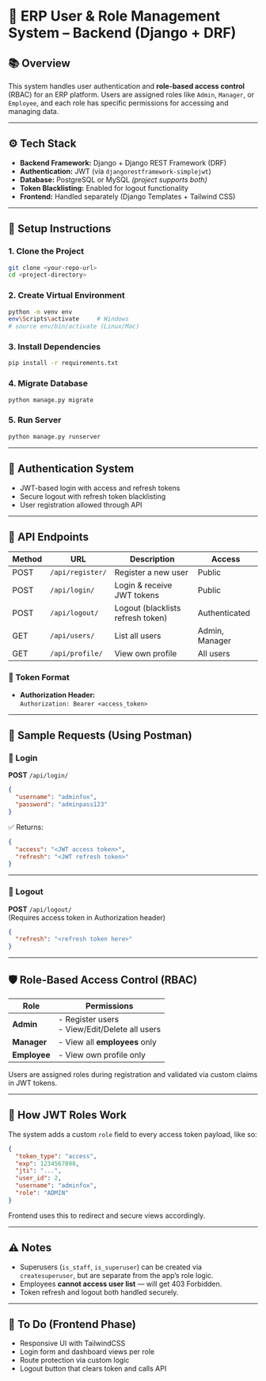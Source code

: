 
# 🧾 ERP User & Role Management System – Backend (Django + DRF)

## 📚 Overview

This system handles user authentication and **role-based access control** (RBAC) for an ERP platform. Users are assigned roles like `Admin`, `Manager`, or `Employee`, and each role has specific permissions for accessing and managing data.

---

## ⚙️ Tech Stack

- **Backend Framework:** Django + Django REST Framework (DRF)
- **Authentication:** JWT (via `djangorestframework-simplejwt`)
- **Database:** PostgreSQL or MySQL *(project supports both)*
- **Token Blacklisting:** Enabled for logout functionality
- **Frontend:** Handled separately (Django Templates + Tailwind CSS)

---

## 🏁 Setup Instructions

### 1. Clone the Project

```bash
git clone <your-repo-url>
cd <project-directory>
```

### 2. Create Virtual Environment

```bash
python -m venv env
env\Scripts\activate     # Windows
# source env/bin/activate (Linux/Mac)
```

### 3. Install Dependencies

```bash
pip install -r requirements.txt
```

### 4. Migrate Database

```bash
python manage.py migrate
```

### 5. Run Server

```bash
python manage.py runserver
```

---

## 🔑 Authentication System

- JWT-based login with access and refresh tokens
- Secure logout with refresh token blacklisting
- User registration allowed through API

---

## 🧩 API Endpoints

| Method | URL              | Description                            | Access        |
|--------|------------------|----------------------------------------|---------------|
| POST   | `/api/register/` | Register a new user                    | Public        |
| POST   | `/api/login/`    | Login & receive JWT tokens             | Public        |
| POST   | `/api/logout/`   | Logout (blacklists refresh token)      | Authenticated |
| GET    | `/api/users/`    | List all users                         | Admin, Manager |
| GET    | `/api/profile/`  | View own profile                       | All users     |

### 📌 Token Format

- **Authorization Header:**  
  `Authorization: Bearer <access_token>`

---

## 🧾 Sample Requests (Using Postman)

### 🔐 Login

**POST** `/api/login/`  
```json
{
  "username": "adminfox",
  "password": "adminpass123"
}
```

✅ Returns:
```json
{
  "access": "<JWT access token>",
  "refresh": "<JWT refresh token>"
}
```

---

### 🚪 Logout

**POST** `/api/logout/`  
(Requires access token in Authorization header)

```json
{
  "refresh": "<refresh token here>"
}
```

---

## 🛡️ Role-Based Access Control (RBAC)

| Role      | Permissions                                                  |
|-----------|--------------------------------------------------------------|
| **Admin** | - Register users<br>- View/Edit/Delete all users             |
| **Manager** | - View all **employees** only                              |
| **Employee** | - View own profile only                                   |

Users are assigned roles during registration and validated via custom claims in JWT tokens.

---

## 🧠 How JWT Roles Work

The system adds a custom `role` field to every access token payload, like so:

```json
{
  "token_type": "access",
  "exp": 1234567890,
  "jti": "...",
  "user_id": 2,
  "username": "adminfox",
  "role": "ADMIN"
}
```

Frontend uses this to redirect and secure views accordingly.

---

## ⚠️ Notes

- Superusers (`is_staff`, `is_superuser`) can be created via `createsuperuser`, but are separate from the app’s role logic.
- Employees **cannot access user list** — will get 403 Forbidden.
- Token refresh and logout both handled securely.

---

## 🔄 To Do (Frontend Phase)

- Responsive UI with TailwindCSS
- Login form and dashboard views per role
- Route protection via custom logic
- Logout button that clears token and calls API
